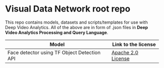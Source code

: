 # Visual Data Network root repo

This repo contains models, datasets and scripts/templates for use with Deep Video Analytics. 
All of the above are in form of .json files in **Deep Video Analytics Processing and Query Language**.

| Model  | Link to the license |
| -------- | ------------------- |
| Face detector using TF Object Detection API  |  [Apache 2.0 License](https://github.com/yeephycho/tensorflow-face-detection/blob/master/LICENSE)  |

